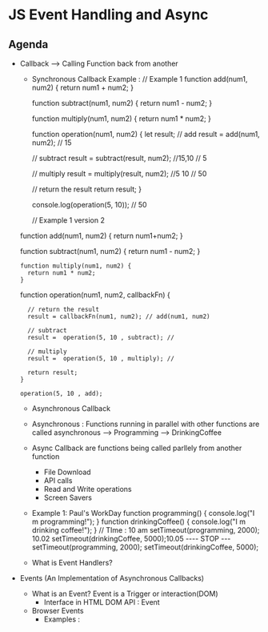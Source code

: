 # JS Event Handling and Async

## Agenda

- Callback --> Calling Function back from another
    - Synchronous Callback
      Example : 
     // Example 1
      function add(num1, num2) {
        return num1 + num2;
      }

      function subtract(num1, num2) {
        return num1 - num2;
      }

      function multiply(num1, num2) {
        return num1 * num2;
      }

      function operation(num1, num2) {
        let result;
        // add
        result = add(num1, num2); // 15
        
        // subtract
        result = subtract(result, num2); //15,10 // 5
        
        // multiply
        result = multiply(result, num2); //5 10 // 50
        
        // return the result
        return result;
      }

      console.log(operation(5, 10)); // 50

      // Example 1 version 2

     function add(num1, num2) {
        return num1+num2;
     }

     function subtract(num1, num2) {
        return num1 - num2;
      }

      function multiply(num1, num2) {
        return num1 * num2;
      }

     function operation(num1, num2, callbackFn) {
        
        // return the result
        result = callbackFn(num1, num2); // add(num1, num2)
        
        // subtract
        result =  operation(5, 10 , subtract); //
        
        // multiply
        result =  operation(5, 10 , multiply); //
       
        return result;
      }
      
      operation(5, 10 , add);

    - Asynchronous Callback
     - Asynchronous : Functions running in parallel with other functions are called asynchronous
      --> Programming
      --> DrinkingCoffee
     - Async Callback are functions being called parllely from another function
       - File Download
       - API calls
       - Read and Write operations
       - Screen Savers

     - Example 1: Paul's WorkDay
       function programming() {
         console.log("I m programming!");
       }
       function drinkingCoffee() {
         console.log("I m drinking coffee!");
       }
       // TIme : 10 am
       setTimeout(programming, 2000); 10.02
       setTimeout(drinkingCoffee, 5000);10.05
       ---- STOP --- 
       setTimeout(programming, 2000);
       setTimeout(drinkingCoffee, 5000);
    
    - What is Event Handlers?
- Events (An Implementation of Asynchronous Callbacks)
    - What is an Event? Event is a Trigger or interaction(DOM)
      - Interface in HTML DOM API :  Event
    - Browser Events
        - Examples : 


